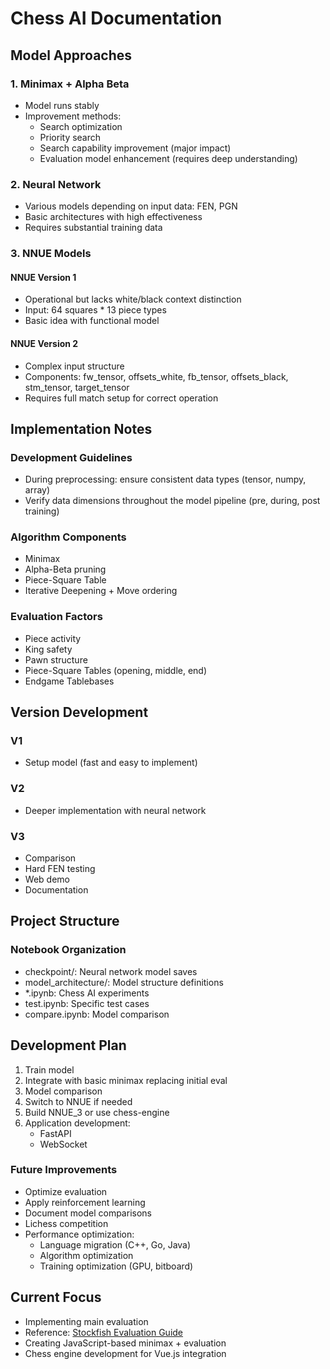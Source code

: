 # Chess AI Documentation

## Model Approaches

### 1. Minimax + Alpha Beta

- Model runs stably
- Improvement methods:
  - Search optimization
  - Priority search
  - Search capability improvement (major impact)
  - Evaluation model enhancement (requires deep understanding)

### 2. Neural Network

- Various models depending on input data: FEN, PGN
- Basic architectures with high effectiveness
- Requires substantial training data

### 3. NNUE Models

#### NNUE Version 1

- Operational but lacks white/black context distinction
- Input: 64 squares \* 13 piece types
- Basic idea with functional model

#### NNUE Version 2

- Complex input structure
- Components: fw_tensor, offsets_white, fb_tensor, offsets_black, stm_tensor, target_tensor
- Requires full match setup for correct operation

## Implementation Notes

### Development Guidelines

- During preprocessing: ensure consistent data types (tensor, numpy, array)
- Verify data dimensions throughout the model pipeline (pre, during, post training)

### Algorithm Components

- Minimax
- Alpha-Beta pruning
- Piece-Square Table
- Iterative Deepening + Move ordering

### Evaluation Factors

- Piece activity
- King safety
- Pawn structure
- Piece-Square Tables (opening, middle, end)
- Endgame Tablebases

## Version Development

### V1

- Setup model (fast and easy to implement)

### V2

- Deeper implementation with neural network

### V3

- Comparison
- Hard FEN testing
- Web demo
- Documentation

## Project Structure

### Notebook Organization

- checkpoint/: Neural network model saves
- model_architecture/: Model structure definitions
- \*.ipynb: Chess AI experiments
- test.ipynb: Specific test cases
- compare.ipynb: Model comparison

## Development Plan

1. Train model
2. Integrate with basic minimax replacing initial eval
3. Model comparison
4. Switch to NNUE if needed
5. Build NNUE_3 or use chess-engine
6. Application development:
   - FastAPI
   - WebSocket

### Future Improvements

- Optimize evaluation
- Apply reinforcement learning
- Document model comparisons
- Lichess competition
- Performance optimization:
  - Language migration (C++, Go, Java)
  - Algorithm optimization
  - Training optimization (GPU, bitboard)

## Current Focus

- Implementing main evaluation
- Reference: [Stockfish Evaluation Guide](https://hxim.github.io/Stockfish-Evaluation-Guide/)
- Creating JavaScript-based minimax + evaluation
- Chess engine development for Vue.js integration
